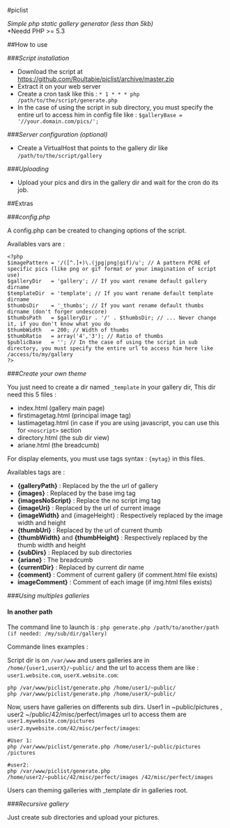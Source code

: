 #piclist

*Simple php static gallery generator (less than 5kb)*  
*Needd PHP >= 5.3

##How to use

###_Script installation_

- Download the script at https://github.com/Roultabie/piclist/archive/master.zip
- Extract it on your web server
- Create a cron task like this : ```* 1 * * * php /path/to/the/script/generate.php```
- In the case of using the script in sub directory, you must specify the entire url to access him in config file like : ```$galleryBase = '//your.domain.com/pics/';```

###_Server configuration (optional)_

- Create a VirtualHost that points to the gallery dir like ```/path/to/the/script/gallery```

###_Uploading_

- Upload your pics and dirs in the gallery dir and wait for the cron do its job.

##Extras

###_config.php_

A config.php can be created to changing options of the script.  

Availables vars are :  

```
<?php
$imagePattern = '/([^.]+)\.(jpg|png|gif)/u'; // A pattern PCRE of specific pics (like png or gif format or your imagination of script use)
$galleryDir   = 'gallery'; // If you want rename default gallery dirname
$templateDir  = 'template'; // If you want rename default template dirname
$thumbsDir    = '_thumbs'; // If you want rename default thumbs dirname (don't forger undescore)
$thumbsPath   = $galleryDir . '/' . $thumbsDir; // ... Never change it, if you don't know what you do
$thumbWidth   = 200; // Width of thumbs
$thumbRatio   = array('4','3'); // Ratio of thumbs
$publicBase   = ''; // In the case of using the script in sub directory, you must specify the entire url to access him here like /access/to/my/gallery
?>
```

###_Create your own theme_

You just need to create a dir named  ```_template``` in your gallery dir,
This dir need this 5 files :  

- index.html (gallery main page)
- firstimagetag.html (principal image tag)
- lastimagetag.html (in case if you are using javascript, you can use this for ```<noscript>``` section
- directory.html (the sub dir view)
- ariane.html (the breadcumb)

For display elements, you must use tags syntax : ```{mytag}``` in this files.

Availables tags are :  

- **{galleryPath}** : Replaced by the the url of gallery
- **{images}** : Replaced by the base img tag
- **{imagesNoScript}** : Replace the no script img tag
- **{imageUri}** : Replaced by the url of current image
- **{imageWidth}** and {imageHeight} : Respectively replaced by the image width and height
- **{thumbUri}** : Replaced by the url of current thumb
- **{thumbWidth}** and **{thumbHeight}** : Respectively replaced by the thumb width and height
- **{subDirs}** : Replaced by sub directories
- **{ariane}** : The breadcumb
- **{currentDir}** : Replaced by current dir name
- **{comment}** : Comment of current gallery (if comment.html file exists)
- **imageComment}** : Comment of each image (if img.html files exists)

###_Using multiples galleries_

#### In another path

The command line to launch is : ```php generate.php /path/to/another/path (if needed: /my/sub/dir/gallery)```  

Commande lines examples : 

Script dir is on ```/var/www``` and users galleries are in ```/home/{user1,userX}/~public/``` and the url to access them are like : ```user1.website.com```, ```userX.website.com```: 

```php /var/www/piclist/generate.php /home/user1/~public/```  
```php /var/www/piclist/generate.php /home/userX/~public/```  

Now, users have galleries on differents sub dirs. User1 in ~public/pictures , user2 ~/public/42/misc/perfect/images url to access them are ```user1.mywebsite.com/pictures``` ```user2.mywebsite.com/42/misc/perfect/images```:  

```
#User 1:
php /var/www/piclist/generate.php /home/user1/~public/pictures /pictures

#user2:
php /var/www/piclist/generate.php /home/user2/~public/42/misc/perfect/images /42/misc/perfect/images
```
Users can theming galleries with _template dir in galleries root.

###_Recursive gallery_

Just create sub directories and upload your pictures.
